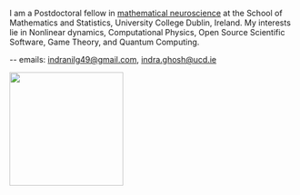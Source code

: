 I am a Postdoctoral fellow in <a href="https://ucdmathneuro.github.io/">mathematical neuroscience</a> at the School of Mathematics and Statistics, University College Dublin, Ireland. My interests lie in Nonlinear dynamics, Computational Physics, Open Source Scientific Software, Game Theory, and Quantum Computing.

-- emails: indranilg49@gmail.com, indra.ghosh@ucd.ie

<div>
  <a href="https://github.com/indrag49">
  <img height="200em" src="https://github-readme-stats.vercel.app/api?username=indrag49&show_icons=true&theme=default"/> 
<div>

